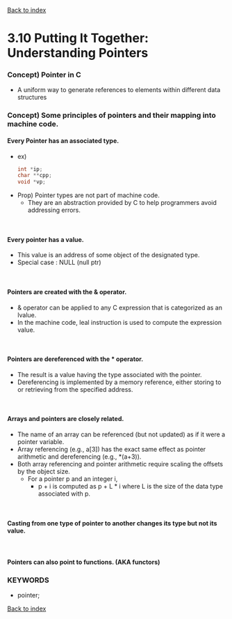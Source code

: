 [Back to index](../../main.md)

# 3.10 Putting It Together: Understanding Pointers

### Concept) Pointer in C
* A uniform way to generate references to elements within different data structures

### Concept) Some principles of pointers and their mapping into machine code.
#### Every Pointer has an associated type.
* ex)
  ```c
  int *ip;
  char **cpp;
  void *vp;
  ```
* Prop) Pointer types are not part of machine code.
  * They are an abstraction provided by C to help programmers avoid addressing errors.

<br>

#### Every pointer has a value.
* This value is an address of some object of the designated type.
* Special case : NULL (null ptr)

<br>

#### Pointers are created with the & operator.
* & operator can be applied to any C expression that is categorized as an lvalue.
* In the machine code, leal instruction is used to compute the expression value.

<br>

#### Pointers are dereferenced with the * operator.
* The result is a value having the type associated with the pointer. 
* Dereferencing is implemented by a memory reference, either storing to or retrieving from the specified address.

<br>

#### Arrays and pointers are closely related.
* The name of an array can be referenced (but not updated) as if it were a pointer variable.
* Array referencing (e.g., a[3]) has the exact same effect as pointer arithmetic and dereferencing (e.g., *(a+3)).
* Both array referencing and pointer arithmetic require scaling the offsets by the object size.
  * For a pointer p and an integer i,
    * p + i is computed as p + L * i where L is the size of the data type associated with p.

<br>

#### Casting from one type of pointer to another changes its type but not its value.

<br>

#### Pointers can also point to functions. (AKA functors)



### KEYWORDS
* pointer;


[Back to index](../../main.md)